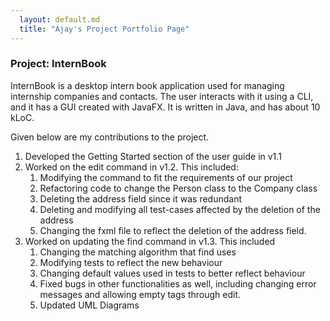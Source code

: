 ```yaml
---
  layout: default.md
  title: "Ajay's Project Portfolio Page"
---
```


### Project: InternBook

InternBook is a desktop intern book application used for managing internship companies and contacts. The user interacts with it using a CLI, and it has a GUI created with JavaFX. It is written in Java, and has about 10 kLoC.

Given below are my contributions to the project.
1) Developed the Getting Started section of the user guide in v1.1
2) Worked on the edit command in v1.2. This included:
   1) Modifying the command to fit the requirements of our project
   2) Refactoring code to change the Person class to the Company class
   3) Deleting the address field since it was redundant
   4) Deleting and modifying all test-cases affected by the deletion of the address
   5) Changing the fxml file to reflect the deletion of the address field.
3) Worked on updating the find command in v1.3. This included
   1) Changing the matching algorithm that find uses
   2) Modifying tests to reflect the new behaviour
   3) Changing default values used in tests to better reflect behaviour
   4) Fixed bugs in other functionalities as well, including changing error messages and allowing empty tags through edit.
   5) Updated UML Diagrams
